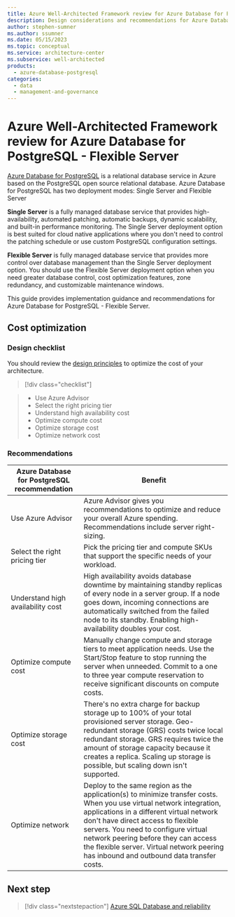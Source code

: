 ```yaml
---
title: Azure Well-Architected Framework review for Azure Database for PostgreSQL
description: Design considerations and recommendations for Azure Database for PostgrSQL
author: stephen-sumner
ms.author: ssumner
ms.date: 05/15/2023
ms.topic: conceptual
ms.service: architecture-center
ms.subservice: well-architected
products:
  - azure-database-postgresql
categories:
  - data
  - management-and-governance
---
```


# Azure Well-Architected Framework review for Azure Database for PostgreSQL - Flexible Server

[Azure Database for PostgreSQL](/azure/postgresql/overview) is a relational database service in Azure based on the PostgreSQL open source relational database. Azure Database for PostgreSQL has two deployment modes: Single Server and Flexible Server

**Single Server** is a fully managed database service that provides high-availability, automated patching, automatic backups, dynamic scalability, and built-in performance monitoring. The Single Server deployment option is best suited for cloud native applications where you don't need to control the patching schedule or use custom PostgreSQL configuration settings.

**Flexible Server** is fully managed database service that provides more control over database management than the Single Server deployment option. You should use the Flexible Server deployment option when you need greater database control, cost optimization features, zone redundancy, and customizable maintenance windows.

This guide provides implementation guidance and recommendations for Azure Database for PostgreSQL - Flexible Server.

## Cost optimization

### Design checklist

You should review the [design principles](/azure/architecture/framework/cost/principles) to optimize the cost of your architecture.

> [!div class="checklist"]

> - Use Azure Advisor
> - Select the right pricing tier
> - Understand high availability cost
> - Optimize compute cost
> - Optimize storage cost
> - Optimize network cost

### Recommendations

Azure Database for PostgreSQL recommendation | Benefit
| --- | --- |
| Use Azure Advisor | Azure Advisor gives you recommendations to optimize and reduce your overall Azure spending. Recommendations include server right-sizing. |
| Select the right pricing tier | Pick the pricing tier and compute SKUs that support the specific needs of your workload. |
| Understand high availability cost | High availability avoids database downtime by maintaining standby replicas of every node in a server group. If a node goes down, incoming connections are automatically switched from the failed node to its standby. Enabling high-availability doubles your cost. |
| Optimize compute cost | Manually change compute and storage tiers to meet application needs. Use the Start/Stop feature to stop running the server when unneeded. Commit to a one to three year compute reservation to receive significant discounts on compute costs.|
| Optimize storage cost | There's no extra charge for backup storage up to 100% of your total provisioned server storage. Geo-redundant storage (GRS) costs twice local redundant storage. GRS requires twice the amount of storage capacity because it creates a replica. Scaling up storage is possible, but scaling down isn't supported.
| Optimize network | Deploy to the same region as the application(s) to minimize transfer costs. When you use virtual network integration, applications in a different virtual network don't have direct access to flexible servers. You need to configure virtual network peering before they can access the flexible server. Virtual network peering has inbound and outbound data transfer costs.

## Next step

> [!div class="nextstepaction"]
> [Azure SQL Database and reliability](../azure-sql-database/reliability.md)

